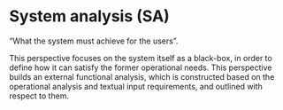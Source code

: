 # System analysis (SA)

“What the system must achieve for the users”.

This perspective focuses on the system itself as a black-box, in order to define how it can satisfy the former operational needs. This perspective builds an external functional analysis, which is constructed based on the operational analysis and textual input requirements, and outlined with respect to them.